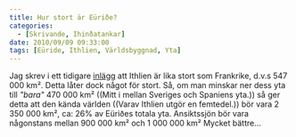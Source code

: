 ```yaml
---
title: Hur stort är Eüriðe?
categories:
  - [Skrivande, Ihinðatankar]
date: 2010/09/09 09:33:00
tags: [Eüride, Ithlien, Världsbyggnad, Yta]
---
```

Jag skrev i ett tidigare [inlägg](https://blogg.ihinda.com/1009-04/) att Ithlien är lika stort som Frankrike, d.v.s 547 000 km². Detta låter dock något för stort. Så, om man minskar ner dess yta till _"bara"_ 470 000 km² ((Mitt i mellan Sveriges och Spaniens yta.)) så ger detta att den kända världen ((Varav Ithlien utgör en femtedel.)) bör vara 2 350 000 km², ca: 26% av Eüriðes totala yta. Ansiktssjön bör vara någonstans mellan 900 000 km² och 1 000 000 km² Mycket bättre...
